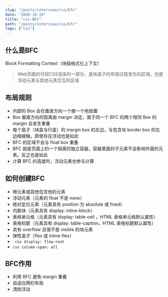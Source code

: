 ```yaml
---
slug: "/posts/interview/css/bfc"
date: "2020-10-19"
title: "css-BFC"
path: "/posts/interview/css/bfc"
tags: ["css"]
---
```


## 什么是BFC

Block Formatting Context（块级格式化上下文）

> Web页面的可视CSS渲染的一部分，是块盒子的布局过程发生的区域，也是浮动元素与其他元素交互的区域

## 布局规则

- 内部的 Box 会在垂直方向一个接一个地放置
- Box 垂直方向的距离由 margin 决定。属于同一个 BFC 的两个相邻 Box 的 margin 会发生重叠
- 每个盒子（块盒与行盒）的 margin box 的左边，与包含块 border box 的左边相接触，即使存在浮动也是如此
- BFC 的区域不会与 float box 重叠
- BFC 就是页面上的一个隔离的独立容器，容器里面的子元素不会影响外面的元素。反之也是如此
- 计算 BFC 的高度时，浮动元素也参与计算

## 如何创建BFC

- 根元素或其他包含他的元素
- 浮动元素（元素的 float 不是 none）
- 绝对定位元素（元素具有 position 为 absolute 或 fixed）
- 内联块（元素具有 display: inline-block）
- 表格单元格（元素具有 display: table-cell ，HTML 表格单元格默认属性）
- 表格标题（元素具有 display: table-caption，HTML 表格标题默认属性）
- 具有 overflow 且值不是 visible 的块元素
- 弹性盒子（flex 或 inline-flex）
- ``` css display: flow-root```
- ``` css column-span: all ```

## BFC作用

- 利用 BFC 避免 margin 重叠
- 自适应两栏布局
- 清除浮动